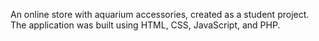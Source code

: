 An online store with aquarium accessories, created as a student project. The application was built using HTML, CSS, JavaScript, and PHP.

